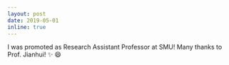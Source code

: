 ```yaml
---
layout: post
date: 2019-05-01
inline: true
---
```


I was promoted as Research Assistant Professor at SMU! Many thanks to Prof. Jianhui! :sparkles: :smile:
